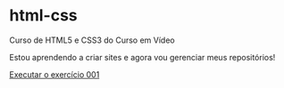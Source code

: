 # html-css
 Curso de HTML5 e CSS3 do Curso em Vídeo

Estou aprendendo a criar sites e agora vou gerenciar meus repositórios!

<a href="https://rafaelferreirateles.github.io/html-css/exercicios/ex001/index.html">Executar o exercício 001</a>